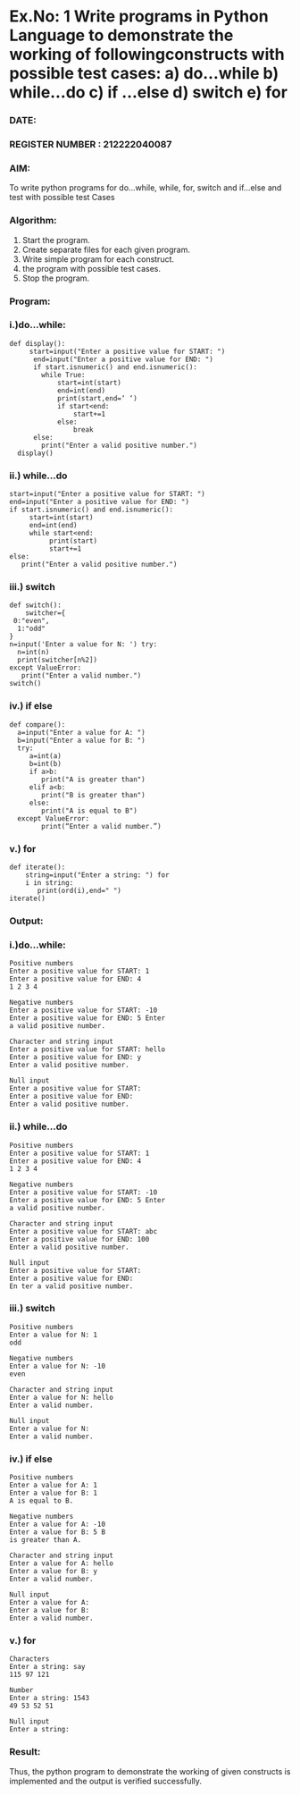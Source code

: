 # Ex.No: 1 Write programs in Python Language to demonstrate the working of followingconstructs with possible test cases: a) do…while b) while…do c) if …else d) switch e) for 
### DATE:                                                                      
### REGISTER NUMBER : 212222040087
### AIM:  
To write python programs for do…while, while, for, switch and if…else and test with possible test 
Cases 

### Algorithm:
1. Start the program.
2. Create separate files for each given program.
3. Write simple program for each construct.
4.  the program with possible test cases.
5. Stop the program.
### Program:

### i.)do…while: 

```
def display():
     start=input("Enter a positive value for START: ")
      end=input("Enter a positive value for END: ")
      if start.isnumeric() and end.isnumeric():
        while True:
            start=int(start)
            end=int(end)
            print(start,end=‘ ‘)
            if start<end:
                start+=1
            else:
                break
      else:
        print("Enter a valid positive number.") 
  display() 
```

### ii.) while…do 
```
start=input("Enter a positive value for START: ") 
end=input("Enter a positive value for END: ")
if start.isnumeric() and end.isnumeric():
     start=int(start)
     end=int(end)
     while start<end:
          print(start)
          start+=1
else:
   print("Enter a valid positive number.")

```

### iii.) switch 

```
def switch():
    switcher={
 0:"even",
  1:"odd"
}
n=input('Enter a value for N: ') try:
  n=int(n)
  print(switcher[n%2])
except ValueError:
   print("Enter a valid number.")
switch() 
```

### iv.) if else

```
def compare():
  a=input("Enter a value for A: ")
  b=input("Enter a value for B: ")
  try:
     a=int(a)
     b=int(b)
     if a>b:
        print("A is greater than")
     elif a<b:
        print("B is greater than")
     else:
        print("A is equal to B")
  except ValueError:
        print(“Enter a valid number.”) 
```

### v.) for

```
def iterate():
    string=input("Enter a string: ") for
    i in string:
       print(ord(i),end=" ")
iterate() 
```

### Output:

### i.)do…while: 
```
Positive numbers
Enter a positive value for START: 1
Enter a positive value for END: 4
1 2 3 4 

Negative numbers
Enter a positive value for START: -10
Enter a positive value for END: 5 Enter
a valid positive number. 

Character and string input
Enter a positive value for START: hello
Enter a positive value for END: y
Enter a valid positive number. 

Null input
Enter a positive value for START:
Enter a positive value for END:
Enter a valid positive number. 
```

### ii.) while…do 
```
Positive numbers
Enter a positive value for START: 1
Enter a positive value for END: 4
1 2 3 4 

Negative numbers
Enter a positive value for START: -10
Enter a positive value for END: 5 Enter
a valid positive number. 

Character and string input
Enter a positive value for START: abc
Enter a positive value for END: 100
Enter a valid positive number. 

Null input
Enter a positive value for START:
Enter a positive value for END:
En ter a valid positive number. 
```
### iii.) switch 
```
Positive numbers
Enter a value for N: 1
odd

Negative numbers
Enter a value for N: -10
even

Character and string input
Enter a value for N: hello
Enter a valid number.

Null input
Enter a value for N:
Enter a valid number. 
```
### iv.) if else
```
Positive numbers
Enter a value for A: 1
Enter a value for B: 1
A is equal to B.

Negative numbers
Enter a value for A: -10
Enter a value for B: 5 B
is greater than A.

Character and string input
Enter a value for A: hello
Enter a value for B: y
Enter a valid number.

Null input
Enter a value for A:
Enter a value for B:
Enter a valid number. 
```

### v.) for 
```
Characters
Enter a string: say
115 97 121

Number
Enter a string: 1543
49 53 52 51

Null input
Enter a string: 
```

### Result:
Thus, the python program to demonstrate the working of given constructs is implemented and the output is verified successfully.
